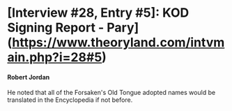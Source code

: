 # [Interview #28, Entry #5]: KOD Signing Report - Pary](https://www.theoryland.com/intvmain.php?i=28#5)

#### Robert Jordan

He noted that all of the Forsaken's Old Tongue adopted names would be translated in the Encyclopedia if not before.

